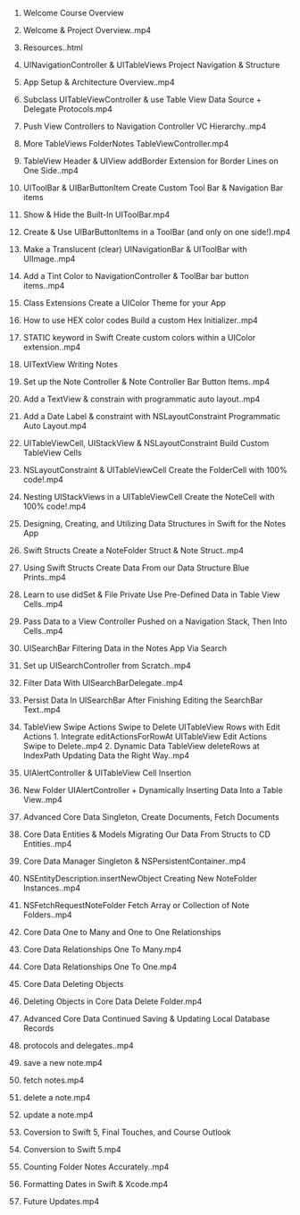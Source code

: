 1. Welcome Course Overview
  1. Welcome & Project Overview..mp4
  2. Resources..html

2. UINavigationController & UITableViews Project Navigation & Structure
  1. App Setup & Architecture Overview..mp4
  2. Subclass UITableViewController & use Table View Data Source + Delegate Protocols.mp4
  3. Push View Controllers to Navigation Controller VC Hierarchy..mp4
  4. More TableViews FolderNotes TableViewController.mp4
  5. TableView Header & UIView addBorder Extension for Border Lines on One Side..mp4

3. UIToolBar & UIBarButtonItem Create Custom Tool Bar & Navigation Bar items
  1. Show & Hide the Built-In UIToolBar.mp4
  2. Create & Use UIBarButtonItems in a ToolBar (and only on one side!).mp4
  3. Make a Translucent (clear) UINavigationBar & UIToolBar with UIImage..mp4
  4. Add a Tint Color to NavigationController & ToolBar bar button items..mp4

4. Class Extensions Create a UIColor Theme for your App
  1. How to use HEX color codes Build a custom Hex Initializer..mp4
  2. STATIC keyword in Swift Create custom colors within a UIColor extension..mp4

5. UITextView Writing Notes
  1. Set up the Note Controller & Note Controller Bar Button Items..mp4
  2. Add a TextView & constrain with programmatic auto layout..mp4
  3. Add a Date Label & constraint with NSLayoutConstraint  Programmatic Auto Layout.mp4

6. UITableViewCell, UIStackView & NSLayoutConstraint Build Custom TableView Cells
  1. NSLayoutConstraint & UITableViewCell  Create the FolderCell with 100% code!.mp4
  2. Nesting UIStackViews in a UITableViewCell  Create the NoteCell with 100% code!.mp4

7. Designing, Creating, and Utilizing Data Structures in Swift for the Notes App
  1. Swift Structs Create a NoteFolder Struct & Note Struct..mp4
  2. Using Swift Structs Create Data From our Data Structure Blue Prints..mp4
  3. Learn to use didSet & File Private Use Pre-Defined Data in Table View Cells..mp4
  4. Pass Data to a View Controller Pushed on a Navigation Stack, Then Into Cells..mp4

8. UISearchBar Filtering Data in the Notes App Via Search
  1. Set up UISearchController from Scratch..mp4
  2. Filter Data With UISearchBarDelegate..mp4
  3. Persist Data In UISearchBar After Finishing Editing the SearchBar Text..mp4

9. TableView Swipe Actions Swipe to Delete UITableView Rows with Edit Actions
        1. Integrate editActionsForRowAt UITableView Edit Actions Swipe to Delete..mp4
        2. Dynamic Data TableView deleteRows at IndexPath Updating Data the Right Way..mp4
10. UIAlertController & UITableView Cell Insertion
  1. New Folder UIAlertController + Dynamically Inserting Data Into a Table View..mp4

11. Advanced Core Data Singleton, Create Documents, Fetch Documents
  1. Core Data Entities & Models Migrating Our Data From Structs to CD Entities..mp4
  2. Core Data Manager Singleton & NSPersistentContainer..mp4
  3. NSEntityDescription.insertNewObject Creating New NoteFolder Instances..mp4
  4. NSFetchRequestNoteFolder Fetch Array or Collection of Note Folders..mp4

12. Core Data One to Many and One to One Relationships
  1. Core Data Relationships One To Many.mp4
  2. Core Data Relationships One To One.mp4

13. Core Data Deleting Objects
  1. Deleting Objects in Core Data Delete Folder.mp4

14. Advanced Core Data Continued Saving & Updating Local Database Records
  1. protocols and delegates..mp4
  2. save a new note.mp4
  3. fetch notes.mp4
  4. delete a note.mp4
  5. update a note.mp4

15. Coversion to Swift 5, Final Touches, and Course Outlook
  1. Conversion to Swift 5.mp4
  2. Counting Folder Notes Accurately..mp4
  3. Formatting Dates in Swift & Xcode.mp4
  4. Future Updates.mp4


